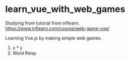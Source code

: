 # learn_vue_with_web_games

Studying from tutorial from inflearn.
<br>https://www.inflearn.com/course/web-game-vue/


Learning Vue.js by making simple web games.
1. x * y  
2. Word Relay

